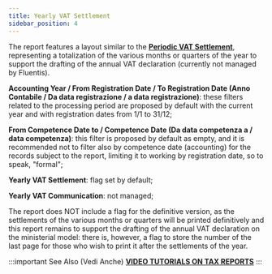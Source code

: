 ```yaml
---
title: Yearly VAT Settlement
sidebar_position: 4
---
```


The report features a layout similar to the **[Periodic VAT Settlement](/docs/finance-area/ledger-records/fiscal-report/period-vat-settlement)**, representing a totalization of the various months or quarters of the year to support the drafting of the annual VAT declaration (currently not managed by Fluentis).

**Accounting Year / From Registration Date / To Registration Date (Anno Contabile / Da data registrazione / a data registrazione)**: these filters related to the processing period are proposed by default with the current year and with registration dates from 1/1 to 31/12;

**From Competence Date to / Competence Date (Da data competenza a / data competenza)**: this filter is proposed by default as empty, and it is recommended not to filter also by competence date (accounting) for the records subject to the report, limiting it to working by registration date, so to speak, "formal";

**Yearly VAT Settlement**: flag set by default;

**Yearly VAT Communication**: not managed;

The report does NOT include a flag for the definitive version, as the settlements of the various months or quarters will be printed definitively and this report remains to support the drafting of the annual VAT declaration on the ministerial model: there is, however, a flag to store the number of the last page for those who wish to print it after the settlements of the year.

:::important See Also (Vedi Anche)
[**VIDEO TUTORIALS ON TAX REPORTS**](/docs/video/finance/intro.md)
:::
